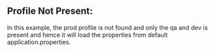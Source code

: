 Profile Not Present:
--------------------

In this example, the prod profile is not found and only the qa and dev is present and hence it will load
the properties from default application.properties.


